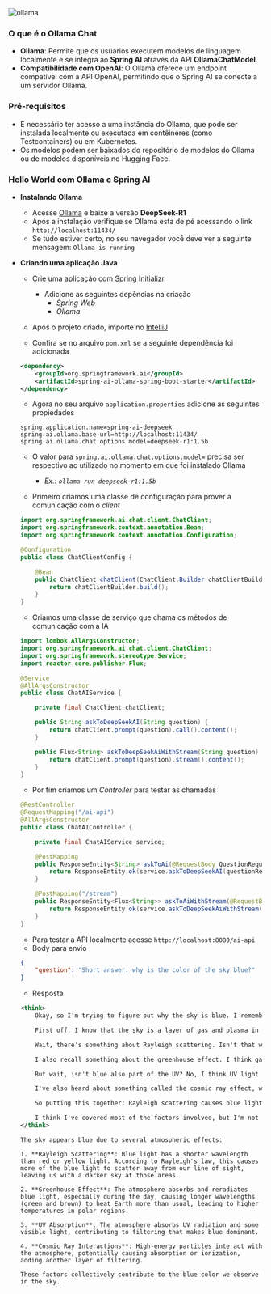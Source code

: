 ![ollama](https://miro.medium.com/v2/resize:fit:541/1*cTtUxFuTePgc0RoKYNZVHA.png)

### O que é o Ollama Chat
- **Ollama**: Permite que os usuários executem modelos de linguagem localmente e se integra ao **Spring AI** através da API **OllamaChatModel**.
- **Compatibilidade com OpenAI**: O Ollama oferece um endpoint compatível com a API OpenAI, permitindo que o Spring AI se conecte a um servidor Ollama.

### Pré-requisitos
- É necessário ter acesso a uma instância do Ollama, que pode ser instalada localmente ou executada em contêineres (como Testcontainers) ou em Kubernetes.
- Os modelos podem ser baixados do repositório de modelos do Ollama ou de modelos disponíveis no Hugging Face.


### Hello World com Ollama e Spring AI
- **Instalando Ollama**
    - Acesse [Ollama](https://ollama.com/library/deepseek-r1) e baixe a versão **DeepSeek-R1**
    - Após a instalação verifique se Ollama esta de pé acessando o link `http://localhost:11434/`
    - Se tudo estiver certo, no seu navegador você deve ver a seguinte mensagem: `Ollama is running`

- **Criando uma aplicação Java**
    - Crie uma aplicação com [Spring Initializr](https://start.spring.io/)
        - Adicione as seguintes depências na criação
            - *Spring Web*
            - *Ollama*

    - Após o projeto criado, importe no [IntelliJ](https://www.jetbrains.com/pt-br/idea/download/)
    - Confira se no arquivo `pom.xml` se a seguinte dependência foi adicionada
    ```xml
    <dependency>
        <groupId>org.springframework.ai</groupId>
        <artifactId>spring-ai-ollama-spring-boot-starter</artifactId>
    </dependency>
    ```
    - Agora no seu arquivo `application.properties` adicione as seguintes propiedades
    ```shell
    spring.application.name=spring-ai-deepseek
    spring.ai.ollama.base-url=http://localhost:11434/
    spring.ai.ollama.chat.options.model=deepseek-r1:1.5b
    ```
    - O valor para `spring.ai.ollama.chat.options.model=` precisa ser respectivo ao utilizado no momento em que foi instalado Ollama
        - *Ex.: `ollama run deepseek-r1:1.5b`*

    - Primeiro criamos uma classe de configuração para prover a comunicação com o *client*
    ```java
    import org.springframework.ai.chat.client.ChatClient;
    import org.springframework.context.annotation.Bean;
    import org.springframework.context.annotation.Configuration;

    @Configuration
    public class ChatClientConfig {

        @Bean
        public ChatClient chatClient(ChatClient.Builder chatClientBuilder) {
            return chatClientBuilder.build();
        }
    }
    ```

    - Criamos uma classe de serviço que chama os métodos de comunicação com a IA
    ```java
    import lombok.AllArgsConstructor;
    import org.springframework.ai.chat.client.ChatClient;
    import org.springframework.stereotype.Service;
    import reactor.core.publisher.Flux;

    @Service
    @AllArgsConstructor
    public class ChatAIService {

        private final ChatClient chatClient;

        public String askToDeepSeekAI(String question) {
            return chatClient.prompt(question).call().content();
        }

        public Flux<String> askToDeepSeekAiWithStream(String question) {
            return chatClient.prompt(question).stream().content();
        }
    }
    ```

    - Por fim criamos um *Controller* para testar as chamadas
    ```java
    @RestController
    @RequestMapping("/ai-api")
    @AllArgsConstructor
    public class ChatAIController {

        private final ChatAIService service;

        @PostMapping
        public ResponseEntity<String> askToAi(@RequestBody QuestionRequest questionRequest) {
            return ResponseEntity.ok(service.askToDeepSeekAI(questionRequest.question()));
        }

        @PostMapping("/stream")
        public ResponseEntity<Flux<String>> askToAiWithStream(@RequestBody QuestionRequest questionRequest) {
            return ResponseEntity.ok(service.askToDeepSeekAiWithStream(questionRequest.question()));
        }
    }
    ```

    - Para testar a API localmente acesse `http://localhost:8080/ai-api`
    - Body para envio
    ```json
    {
        "question": "Short answer: why is the color of the sky blue?"
    }
    ```

    - Resposta
    ```xml
    <think>
        Okay, so I'm trying to figure out why the sky is blue. I remember that when I look up at the sky outside, it's mostly clear blue. But why does that happen? I think it has something to do with how light interacts with the atmosphere.

        First off, I know that the sky is a layer of gas and plasma in our atmosphere. Light travels through this medium, which probably causes some scattering or absorption of the blue light. Maybe things like raindrops or smoke scatter the blue color out of view.

        Wait, there's something about Rayleigh scattering. Isn't that when shorter wavelength light scatters more than longer wavelengths? Blue has a shorter wavelength than red and yellow, right? So if blue light is scattered more, it leaves us with a darker sky at those parts where the blue light was absorbed or scattered back towards us.

        I also recall something about the greenhouse effect. I think gases in the atmosphere, especially things like carbon dioxide and water vapor, absorb and reradiate blue light. This causes longer wavelengths, like green and brown, to heat the Earth more than they would if there were no greenhouse gases. So we get warmer temperatures at higher latitudes because their atmospheric gases absorb and reemitting those blue lights.

        But wait, isn't blue also part of the UV? No, I think UV light is much shorter wavelength, which is why it's absorbed by things like ozone in Earth's atmosphere but doesn't contribute as much to the sky. Also, the Earth's atmosphere absorbs a lot of visible and near-infrared radiation, so we don't see all the colors. This filtering out would leave blue as the dominant color.

        I've also heard about something called the cosmic ray effect, where high-energy particles interact with the atmosphere, causing absorption or ionization that affects the scattering of light. This might contribute to some blue hues in the sky, though I'm not entirely sure how much it contributes compared to Rayleigh scattering.

        So putting this together: Rayleigh scattering causes blue light to scatter away from our line of sight, leaving us with a darker sky at those areas. The greenhouse effect adds another layer by absorbing and reradiating blue light, making the higher latitudes warmer than they would otherwise be. And both Rayleigh scattering and UV absorption contribute to the filtering that makes blue the dominant color in the sky.

        I think I've covered most of the factors involved, but I'm not 100% sure if I missed anything. Maybe other atmospheric processes like ozone layer play a role, but the primary reasons are Rayleigh scattering and the greenhouse effect.
    </think>
    ```
    ```shell
    The sky appears blue due to several atmospheric effects:

    1. **Rayleigh Scattering**: Blue light has a shorter wavelength than red or yellow light. According to Rayleigh's law, this causes more of the blue light to scatter away from our line of sight, leaving us with a darker sky at those areas.

    2. **Greenhouse Effect**: The atmosphere absorbs and reradiates blue light, especially during the day, causing longer wavelengths (green and brown) to heat Earth more than usual, leading to higher temperatures in polar regions.

    3. **UV Absorption**: The atmosphere absorbs UV radiation and some visible light, contributing to filtering that makes blue dominant.

    4. **Cosmic Ray Interactions**: High-energy particles interact with the atmosphere, potentially causing absorption or ionization, adding another layer of filtering.

    These factors collectively contribute to the blue color we observe in the sky.
    ```